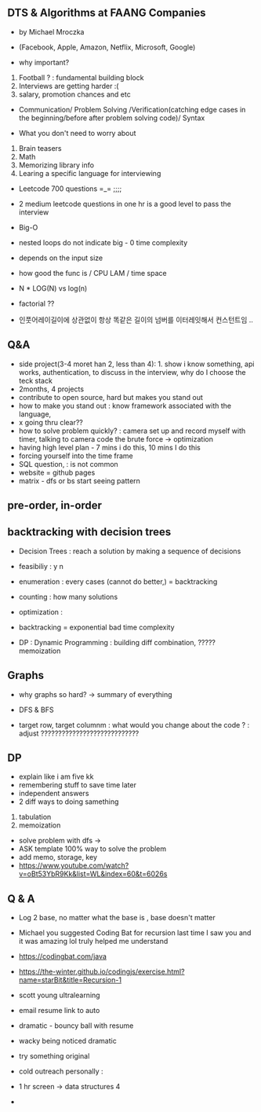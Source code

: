 ## DTS & Algorithms at FAANG Companies
- by Michael Mroczka
- (Facebook, Apple, Amazon, Netflix, Microsoft, Google)

- why important?
1. Football ? : fundamental building block
2. Interviews are getting harder :(
3. salary, promotion chances and etc

- Communication/ Problem Solving /Verification(catching edge cases in the beginning/before after problem solving code)/  Syntax

- What you don't need to worry about
1. Brain teasers
2. Math
3. Memorizing library info
4. Learing a specific language for interviewing

- Leetcode 700 questions =_= ;;;;

- 2 medium leetcode questions in one hr is a good level to pass the interview
- Big-O
- nested loops do not indicate big - 0 time complexity
- depends on the input size
- how good the func is / CPU LAM / time space
- N * LOG(N) vs log(n)
- factorial ??
- 인풋어레이길이에 상관없이 항상 똑같은 길이의 넘버를 이터레잇해서 컨스턴트임 .. 


## Q&A
- side project(3-4 moret han 2, less than 4): 1. show i know something, api works, authentication, to discuss in the interview, why do I choose the teck stack 
- 2months, 4 projects
- contribute to open source, hard but makes you stand out
- how to make you stand out : know framework associated with the language, 
- x going thru clear??
- how to solve problem quickly? : camera set up and record myself with timer, talking to camera code the brute force -> optimization
- having high level plan - 7 mins i do this, 10 mins I do this
- forcing yourself into the time frame
- SQL question, : is not common 
- website =  github pages  
- matrix - dfs or bs start seeing pattern

## pre-order, in-order 

## backtracking with decision trees
- Decision Trees : reach a solution by making a sequence of decisions
- feasibiliy : y n
- enumeration : every cases (cannot do better,) = backtracking
- counting : how many solutions
- optimization :

- backtracking = exponential bad time complexity
- DP : Dynamic Programming : building diff combination, ????? memoization

## Graphs
- why graphs so hard? -> summary of everything

- DFS  & BFS 
- target row, target columnm : what would you change about the code ? : adjust ????????????????????????????
 

## DP
- explain like i am five kk
-  remembering stuff to save time later 
- independent answers 
- 2 diff ways to doing samething
1. tabulation 
2. memoization
- solve problem with dfs ->  
- ASK template 100% way to solve the problem
- add memo, storage, key 
- https://www.youtube.com/watch?v=oBt53YbR9Kk&list=WL&index=60&t=6026s

## Q & A 
- Log 2 base, no matter what the base is , base doesn't matter

- Michael you suggested Coding Bat for recursion last time I saw you and it was amazing lol truly helped me understand

- https://codingbat.com/java
- https://the-winter.github.io/codingjs/exercise.html?name=starBit&title=Recursion-1

- scott young ultralearning

- email resume link to auto
- dramatic - bouncy ball with resume
- wacky being noticed dramatic
- try something original
- cold outreach personally : 
- 1 hr screen -> data structures 4 
- 